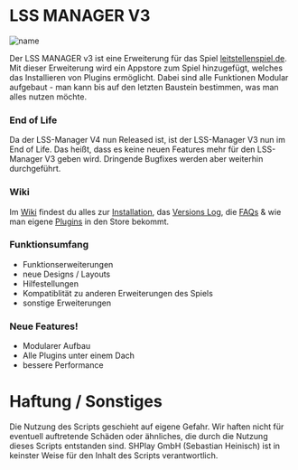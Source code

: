 # LSS MANAGER V3

![name](https://i.imgur.com/d2ZQXm8.png)

Der LSS MANAGER v3 ist eine Erweiterung für das Spiel [leitstellenspiel.de](https://www.leitstellenspiel.de). Mit dieser Erweiterung wird ein Appstore zum Spiel hinzugefügt, welches das Installieren von Plugins ermöglicht. Dabei sind alle Funktionen Modular aufgebaut - man kann bis auf den letzten Baustein bestimmen, was man alles nutzen möchte.

### End of Life

Da der LSS-Manager V4 nun Released ist, ist der LSS-Manager V3 nun im End of Life. Das heißt, dass es keine neuen Features mehr für den LSS-Manager V3 geben wird. Dringende Bugfixes werden aber weiterhin durchgeführt.

### Wiki

Im [Wiki](https://github.com/lostdesign/lss-manager-v3/wiki) findest du alles zur [Installation](https://github.com/LSS-Manager/lss-manager-v3/wiki/INSTALLATION), das [Versions Log](https://github.com/LSS-Manager/lss-manager-v3/wiki/VERSIONEN), die [FAQs](https://github.com/LSS-Manager/lss-manager-v3/wiki/FAQ) & wie man eigene [Plugins](https://github.com/LSS-Manager/lss-manager-v3/wiki/EIGENE-PLUGINS) in den Store bekommt.

### Funktionsumfang

-   Funktionserweiterungen
-   neue Designs / Layouts
-   Hilfestellungen
-   Kompatiblität zu anderen Erweiterungen des Spiels
-   sonstige Erweiterungen

### Neue Features!

-   Modularer Aufbau
-   Alle Plugins unter einem Dach
-   bessere Performance

# Haftung / Sonstiges

Die Nutzung des Scripts geschieht auf eigene Gefahr. Wir haften nicht für eventuell auftretende Schäden oder ähnliches, die durch die Nutzung dieses Scripts entstanden sind.
SHPlay GmbH (Sebastian Heinisch) ist in keinster Weise für den Inhalt des Scripts verantwortlich.
